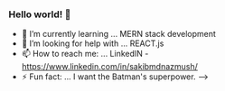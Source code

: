 ### Hello world! 👋


- 🌱 I’m currently learning ... MERN stack development
- 🤔 I’m looking for help with ... REACT.js
- 📫 How to reach me: ... LinkedIN - https://www.linkedin.com/in/sakibmdnazmush/
- ⚡ Fun fact: ... I want the Batman's superpower.
-->
